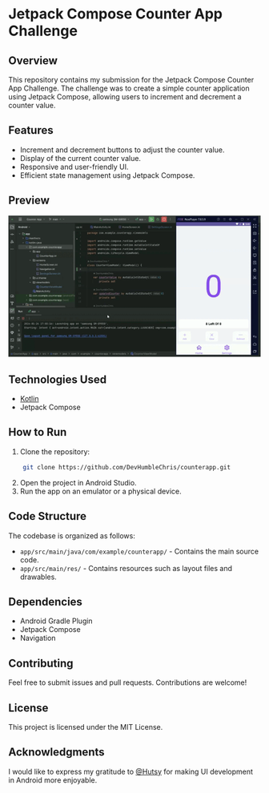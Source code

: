 Jetpack Compose Counter App Challenge
=====================================

Overview
--------

This repository contains my submission for the Jetpack Compose Counter App Challenge. The challenge was to create a simple counter application using Jetpack Compose, allowing users to increment and decrement a counter value.

Features
--------

- Increment and decrement buttons to adjust the counter value.
- Display of the current counter value.
- Responsive and user-friendly UI.
- Efficient state management using Jetpack Compose.

Preview
-----------
<img src="./public/preview.gif" />

Technologies Used
-----------------

- [Kotlin](https://kotlinlang.org/)
- Jetpack Compose

How to Run
----------

1. Clone the repository:

```bash
    git clone https://github.com/DevHumbleChris/counterapp.git
```

2. Open the project in Android Studio.
3. Run the app on an emulator or a physical device.

Code Structure
--------------

The codebase is organized as follows:

- `app/src/main/java/com/example/counterapp/` - Contains the main source code.
- `app/src/main/res/` - Contains resources such as layout files and drawables.

Dependencies
------------

- Android Gradle Plugin
- Jetpack Compose
- Navigation

Contributing
------------

Feel free to submit issues and pull requests. Contributions are welcome!

License
-------

This project is licensed under the MIT License.

Acknowledgments
---------------

I would like to express my gratitude to [@Hutsy](https://twitter.com/Hutsydev) for making UI development in Android more enjoyable.
